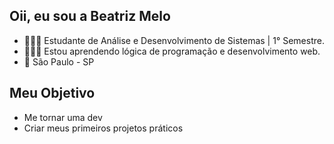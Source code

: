 ## Oii, eu sou a Beatriz Melo 

- 👩🏻‍🎓 Estudante de Análise e Desenvolvimento de Sistemas | 1° Semestre.
- 👩🏻‍💻 Estou aprendendo lógica de programação e desenvolvimento web.
- 📌 São Paulo - SP

##

## Meu Objetivo
- Me tornar uma dev 
- Criar meus primeiros projetos práticos 





